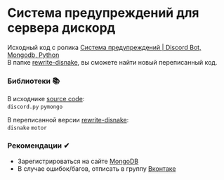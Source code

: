 # Система предупреждений для сервера дискорд
Исходный код с ролика [Система предупреждений | Discord Bot, Mongodb, Python](https://youtu.be/-hPVfjyDREA) \
В папке [rewrite-disnake](https://github.com/Fsoky/Warns-System-Discord-Bot-Python/tree/main/rewrite-disnake), вы сможете найти новый переписанный код.

### Библиотеки 📚
В исходнике [source code](https://github.com/Fsoky/Warns-System-Discord-Bot-Python/tree/main/source%20code): \
`discord.py` `pymongo`

В переписанной версии [rewrite-disnake](https://github.com/Fsoky/Warns-System-Discord-Bot-Python/tree/main/rewrite-disnake): \
`disnake` `motor`

### Рекомендации ✔
- Зарегистрироваться на сайте [MongoDB](https://www.mongodb.com/)
- В случае ошибок/багов, отписать в группу [Вконтаке](https://vk.com/fsoky)

